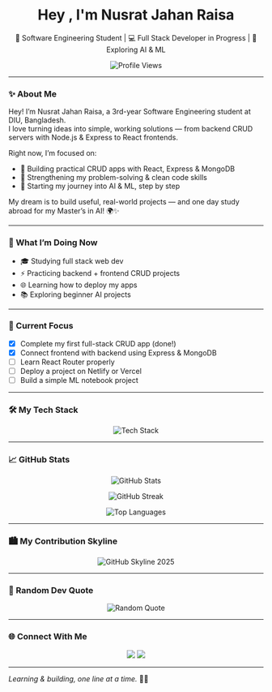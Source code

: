 <h1 align="center">Hey , I'm Nusrat Jahan Raisa</h1>

<p align="center">
  🌱 Software Engineering Student | 💻 Full Stack Developer in Progress | 🤖 Exploring AI & ML
</p>

<p align="center">
  <img src="https://komarev.com/ghpvc/?username=NusratJahanRaisa&label=Profile%20views&color=0e75b6&style=flat" alt="Profile Views" />
</p>

---

### ✨ About Me

Hey! I’m Nusrat Jahan Raisa, a 3rd-year Software Engineering student at DIU, Bangladesh.  
I love turning ideas into simple, working solutions — from backend CRUD servers with Node.js & Express to React frontends.

Right now, I’m focused on:
- 🔹 Building practical CRUD apps with React, Express & MongoDB
- 🔹 Strengthening my problem-solving & clean code skills
- 🔹 Starting my journey into AI & ML, step by step

My dream is to build useful, real-world projects — and one day study abroad for my Master’s in AI! 🌍✨

---

### 🚀 What I’m Doing Now

- 🎓 Studying full stack web dev
- ⚡️ Practicing backend + frontend CRUD projects
- 🌐 Learning how to deploy my apps
- 📚 Exploring beginner AI projects

---

### 📌 Current Focus

- [x] Complete my first full-stack CRUD app (done!)
- [x] Connect frontend with backend using Express & MongoDB
- [ ] Learn React Router properly
- [ ] Deploy a project on Netlify or Vercel
- [ ] Build a simple ML notebook project

---

### 🛠️ My Tech Stack

<p align="center">
  <img src="https://skillicons.dev/icons?i=js,nodejs,react,express,mongodb,html,css,python&perline=8" alt="Tech Stack" />
</p>

---

### 📈 GitHub Stats

<p align="center">
  <img src="https://github-readme-stats.vercel.app/api?username=NusratJahanRaisa&show_icons=true&theme=transparent" alt="GitHub Stats"/>
</p>

<p align="center">
  <img src="https://github-readme-streak-stats.herokuapp.com/?user=NusratJahanRaisa&theme=transparent" alt="GitHub Streak"/>
</p>

<p align="center">
  <img src="https://github-readme-stats.vercel.app/api/top-langs/?username=NusratJahanRaisa&layout=compact" alt="Top Languages"/>
</p>

---

### 🏙️ My Contribution Skyline

<!-- Replace the link below with your uploaded skyline gif link -->
<p align="center">
  <img src="https://github.com/NusratJahanRaisa/NusratJahanRaisa/blob/main/skyline.gif" alt="GitHub Skyline 2025" />
</p>

---

### 🌟 Random Dev Quote

<p align="center">
  <img src="https://quotes-github-readme.vercel.app/api?type=horizontal&theme=radical" alt="Random Quote" />
</p>

---

### 🌐 Connect With Me

<p align="center">
  <a href="https://www.linkedin.com/in/YOUR-LINKEDIN" target="_blank"><img src="https://img.shields.io/badge/LinkedIn-blue?style=for-the-badge&logo=linkedin&logoColor=white"/></a>
  <a href="mailto:jahanthinks@gmail.com" target="_blank"><img src="https://img.shields.io/badge/Email-D14836?style=for-the-badge&logo=gmail&logoColor=white"/></a>
</p>

---

*Learning & building, one line at a time.* 🌱✨
